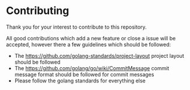 # Contributing

Thank you for your interest to contribute to this repository.

All good contributions which add a new feature or close a issue will be accepted, however there a few guidelines which should be followed:

* The https://github.com/golang-standards/project-layout project layout should be followed
* The https://github.com/golang/go/wiki/CommitMessage commit message format should be followed for commit messages
* Please follow the golang standards for everything else